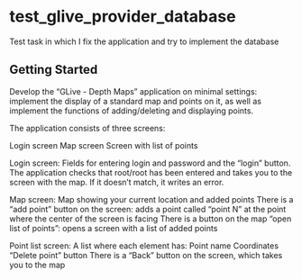 # test_glive_provider_database

Test task in which I fix the application and try to implement the database

## Getting Started

Develop the “GLive - Depth Maps” application on minimal settings: implement the display of a standard map and points on it, as well as implement the functions of adding/deleting and displaying points.

The application consists of three screens:

Login screen
Map screen
Screen with list of points

Login screen:
Fields for entering login and password and the “login” button. The application checks that root/root has been entered and takes you to the screen with the map. If it doesn’t match, it writes an error.

Map screen:
Map showing your current location and added points
There is a “add point” button on the screen: adds a point called “point N” at the point where the center of the screen is facing
There is a button on the map “open list of points”: opens a screen with a list of added points

Point list screen:
A list where each element has:
Point name
Coordinates
“Delete point” button
There is a “Back” button on the screen, which takes you to the map
